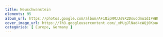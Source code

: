 ```yaml
---
title: Neuschwanstein
elements: 95
album_url: https://photos.google.com/album/AF1QipNMJJs9X2Dsucdmu1dIFWB8AeVpUy4bn7nM_X0x
cover_image_url: https://lh3.googleusercontent.com/_xMUgJlNad4cWQj0KoueBVOvuqp3ICae17SvKzO9qYtz3U36PJ4LL29-5wtJjjUSjGZTicD07n5-ijNq3LTeDb9qxbXxJ8nyMp9QjwrjC6dNjhTpK8tvS8lpk-9FJnNjhgJlOb_pDMjroXc9RS9JUIsqwJ2v7tMXUFqnEEmDHCQiAvwLAhL9-tMQ6SACmEeVz-aQF5oXrmuxgQ1nvYdsdvhQLAdDtk15dj3UQo45OdEKcetqOM_M9NgbXJSlZ8Z8gbeLJHy6virlmSb8yU1cGlkYAKfopwLuhU1D9xbrnohj3f3WCqc933bddwBGaNtyEf1oDX4OfKTXghPCLt5hnPBaljuyTXKdWS0daDWS2YyJgxKdXA5UNpGTDHiiasVvzKsiyeFBhtToG5i6K47xU0AHmzZR-Cx60isxIIwYHp5imK-kUZ9RWJ8ry1KeKjQQzTRMW_35vJTj3zSH29dDvG6gOKfX8HanwGLG8Ir3LqpDzhp_M-UJxQbfzGiJvrJ8X0RRCPPGiCZ03BlpurzGCtbTiqnK9QpGixl2LmHUF7hRW0sIclXJZiR63jEHFjkIZAm3t0UceEadexGVFhPaURwJ8EJ1mBuQZVODwP-0IQvnUJbWc4wrg-YF_sfVoJM1naleZOAwr3Wqc41x7Dvdm9qRbQ=s195-p-k-no
categories: [ Europe, Germany ]
---
```

